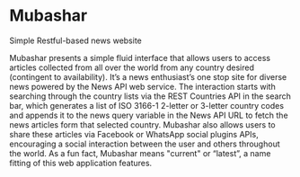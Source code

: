 # Mubashar
Simple Restful-based news website 

Mubashar presents a simple fluid interface that allows users to access articles collected from all over the world from any country desired (contingent to availability). It’s a news enthusiast’s one stop site for diverse news powered by the News API web service. The interaction starts with searching through the country lists via the REST Countries API in the search bar, which generates a list of ISO 3166-1 2-letter or 3-letter country codes and appends it to the news query variable in the News API URL to fetch the news articles form that selected country.
Mubashar also allows users to share these articles via Facebook or WhatsApp social plugins APIs, encouraging a social interaction between the user and others throughout the world.
As a fun fact, Mubashar means "current" or “latest”, a name fitting of this web application features.
